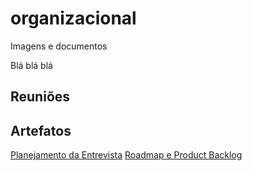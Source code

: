 # organizacional
Imagens e documentos

Blá blá blá

<h2>Reuniões</h2>

<h2>Artefatos</h2>
<a href="https://docs.google.com/document/d/1kNLbw2nEY9S8TI5mwbiwtaWM2nxrD2M6tKNa6169MiY/edit?usp=sharing">Planejamento da Entrevista</a>
<a href="https://docs.google.com/spreadsheets/d/1P-Hk-MN6tNCxjGOM1KoyiTS9XWBt-WRoGZtN_s-qKTw/edit?usp=sharing">Roadmap e Product Backlog</a>
